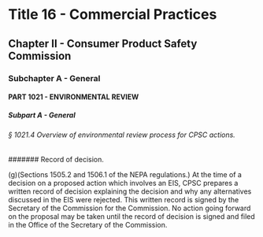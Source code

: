 
# Title 16 - Commercial Practices
## Chapter II - Consumer Product Safety Commission
### Subchapter A - General
#### PART 1021 - ENVIRONMENTAL REVIEW
##### Subpart A - General
###### § 1021.4 Overview of environmental review process for CPSC actions.
####### Record of decision.

(g)(Sections 1505.2 and 1506.1 of the NEPA regulations.) At the time of a decision on a proposed action which involves an EIS, CPSC prepares a written record of decision explaining the decision and why any alternatives discussed in the EIS were rejected. This written record is signed by the Secretary of the Commission for the Commission. No action going forward on the proposal may be taken until the record of decision is signed and filed in the Office of the Secretary of the Commission.

